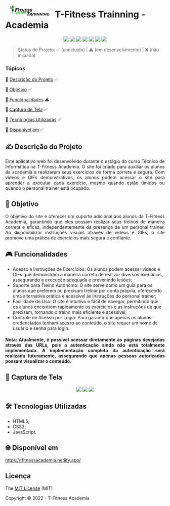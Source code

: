 # <img src="./src/images/LOGO.png" height="40px"/> T-Fitness Trainning - Academia


<p align="center">
  <img src="https://img.shields.io/badge/HTML5-E34F26?style=for-the-badge&logo=html5&logoColor=white"/>
  <img src="https://img.shields.io/badge/CSS3-1572B6?style=for-the-badge&logo=css3&logoColor=white"/>
  <img src="https://img.shields.io/badge/JavaScript-323330?style=for-the-badge&logo=javascript&logoColor=F7DF1E"/>
  <img src="https://img.shields.io/badge/Figma-F24E1E?style=for-the-badge&logo=figma&logoColor=white"/>
  <img src="https://img.shields.io/badge/Netlify-00C7B7?style=for-the-badge&logo=netlify&logoColor=white"/>
  <img src="http://img.shields.io/static/v1?label=STATUS&message=%20FINALIZADO%20NO%20MOMENTO&color=green&style=for-the-badge"/>
  <img src="http://img.shields.io/static/v1?label=License&message=MIT&color=green&style=for-the-badge"/>
</p>

> Status do Projeto: :white_check_mark: (concluido) | :warning: (em desenvolvimento) | :x: (não iniciada)

### Tópicos
:small_blue_diamond: [Descrição do Projeto](#writing_hand-descrição-do-projeto) :white_check_mark:

:small_blue_diamond: [Objetivo](#dart-objetivo) :white_check_mark:

:small_blue_diamond: [Funcionalidades](#video_game-funcionalidades) :warning:

:small_blue_diamond: [Captura de Tela](#camera_flash-captura-de-tela) :white_check_mark:

:small_blue_diamond: [Tecnologias Utilizadas](#hammer_and_wrench-tecnologias-utilizadas) :white_check_mark:

:small_blue_diamond: [Disponível em](#globe_with_meridians-disponível-em) :white_check_mark:


## :writing_hand: Descrição do Projeto 
<p align="justify"> Este aplicativo web foi desenvolvido durante o estágio do curso Técnico de Informática na T-Fitness Academia. O site foi criado para auxiliar os alunos da academia a realizarem seus exercícios de forma correta e segura. Com vídeos e GIFs demonstrativos, os alunos podem acessar o site para aprender a executar cada exercício, mesmo quando estão tímidos ou quando o personal trainer está ocupado. </p>

## :dart: Objetivo 
<p align="justify"> O objetivo do site é oferecer um suporte adicional aos alunos da T-Fitness Academia, garantindo que eles possam realizar seus treinos de maneira correta e eficaz, independentemente da presença de um personal trainer. Ao disponibilizar instruções visuais através de vídeos e GIFs, o site promove uma prática de exercícios mais segura e confiante. </p>

## :video_game: Funcionalidades 
- Acesso a Instruções de Exercícios: Os alunos podem acessar vídeos e GIFs que demonstram a maneira correta de realizar diversos exercícios, assegurando a execução adequada e prevenindo lesões;
- Suporte para Treino Autônomo: O site serve como um guia para os alunos que preferem ou precisam treinar por conta própria, oferecendo uma alternativa prática e acessível às instruções do personal trainer;
- Facilidade de Uso: O site é intuitivo e fácil de navegar, permitindo que os alunos encontrem rapidamente os exercícios e as instruções de que precisam, tornando o treino mais eficiente e acessível;
- Controle de Acesso por Login: Para garantir que apenas os alunos credenciados tenham acesso ao conteúdo, o site requer um nome de usuário e senha para login.

<h4 align="justify">Nota: Atualmente, é possível acessar diretamente as páginas desejadas através das URLs, pois a autenticação ainda não está totalmente implementada. A implementação completa da autenticação será realizada futuramente, assegurando que apenas pessoas autorizadas possam visualizar o conteúdo.</h3>


## :camera_flash: Captura de Tela 
<div align="center"> 
  <img src="https://github.com/tiagoothome/TfitnessAcademia/assets/102389691/a92fbf83-b451-4649-884d-eb933aa5c01f.png" width="300px" />
  <img src="https://github.com/tiagoothome/TfitnessAcademia/assets/102389691/79286593-67ed-4418-8dca-437e724bd821.png" width="300px" />
  <img src="https://github.com/tiagoothome/TfitnessAcademia/assets/102389691/cfa58348-3b92-4a5b-bc3a-47169cc4b3b0.png" width="300px" />
</div>

## :hammer_and_wrench: Tecnologias Utilizadas 
- HTML5;
- CSS3;
- JavaScript.

## :globe_with_meridians: Disponível em 
https://tfitnessacademia.netlify.app/

## Licença
The [MIT License]() (MIT)

Copyright :copyright: 2022 - T-Fitness Academia

